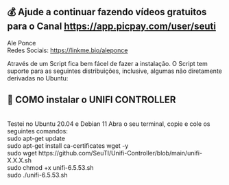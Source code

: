 ## 💰 Ajude a continuar fazendo vídeos gratuitos para o Canal https://app.picpay.com/user/seuti

Ale Ponce<br>
Redes Sociais: https://linkme.bio/aleponce<br>

Através de um Script fica bem fácel de fazer a instalação. O Script tem suporte para as seguintes distribuições, inclusive, algumas não diretamente derivadas no Ubuntu:<br>

## **📡 COMO instalar o UNIFI CONTROLLER**
<br>
Testei no Ubuntu 20.04 e Debian 11
Abra o seu terminal, copie e cole os seguintes comandos:<br>
sudo apt-get update<br>
sudo apt-get install ca-certificates wget -y<br>
sudo wget https://github.com/SeuTI/Unifi-Controller/blob/main/unifi-X.X.X.sh<br>
sudo chmod +x unifi-6.5.53.sh<br>
sudo ./unifi-6.5.53.sh<br>

